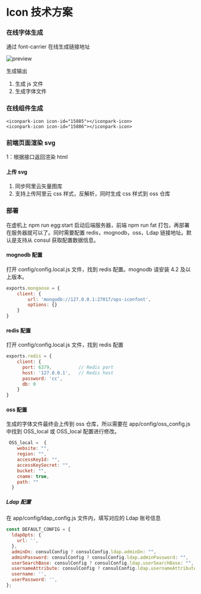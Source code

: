 #  Icon 技术方案

### 在线字体生成

通过 font-carrier 在线生成链接地址

![preview](https://web-data.zmlearn.com/image/cwyi1FF2iSbJtqXKrKiy1b/502280468-5cec90de12b0a_fix732.png)

生成输出

1. 生成 js 文件
2. 生成字体文件

### 在线组件生成

```
<iconpark-icon icon-id="15885"></iconpark-icon>
<iconpark-icon icon-id="15886"></iconpark-icon>
```

### 前端页面渲染 svg

1：根据接口返回渲染 html


#### 上传 svg 
1. 同步阿里云矢量图库
2. 支持上传阿里云 css 样式，反解析，同时生成 css 样式到 oss 仓库


### 部署
在虚机上 npm run egg:start 启动后端服务器，前端 npm run fat 打包，再部署在服务器就可以了。同时需要配置 redis，mognodb，oss，Ldap 链接地址。默认是支持从 consul 获取配置数据信息。

#### mognodb 配置
打开 config/config.local.js 文件，找到 redis 配置。mognodb 请安装 4.2 及以上版本。
```javascript
exports.mongoose = {
    client: {
        url: 'mongodb://127.0.0.1:27017/ops-iconfont',
        options: {}
    }
}
```
#### redis 配置
打开 config/config.local.js 文件，找到 redis 配置

```javascript
exports.redis = {
    client: {
      port: 6379,          // Redis port
      host: '127.0.0.1',   // Redis host
      password: 'cc',
      db: 0
    }
}
```
#### oss 配置
生成的字体文件最终会上传到 oss 仓库，所以需要在 app/config/oss_config.js 中找到 OSS_local 或 OSS_local 配置进行修改。

```javascript
 OSS_local =  {
    website: "",
    region: "",
    accessKeyId: "",
    accessKeySecret: "",
    bucket: "",
    cname: true,
    path: ""
  }
```
##### Ldap 配置
在 app/config/ldap_config.js 文件内，填写对应的 Ldap 账号信息
```javascript
const DEFAULT_CONFIG = {
  ldapOpts: {
    url: '',
  },
  adminDn: consulConfig ? consulConfig.ldap.adminDn: "",
  adminPassword: consulConfig ? consulConfig.ldap.adminPassword: "",
  userSearchBase: consulConfig ? consulConfig.ldap.userSearchBase: "",
  usernameAttribute: consulConfig ? consulConfig.ldap.usernameAttribute : "",
  username: '',
  userPassword: '',
};
```

